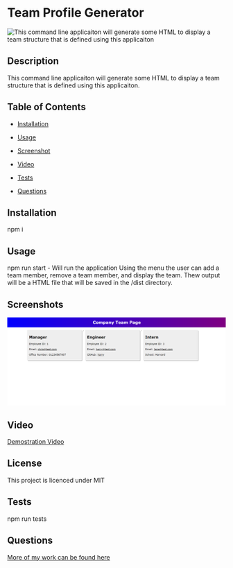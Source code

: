 
    
# Team Profile Generator

![This command line applicaiton will generate some HTML to display a team structure that is defined using this applicaiton](https://img.shields.io/badge/license-MIT-blue.svg)
    
## Description
    
This command line applicaiton will generate some HTML to display a team structure that is defined using this applicaiton.


## Table of Contents 

* [Installation](#installation)

* [Usage](#usage)

* [Screenshot](#screenshots)

* [Video](#video)

* [Tests](#tests)

* [Questions](#questions)

## Installation
    
npm i
    
## Usage
    
npm run start  - Will run the application
Using the menu the user can add a team member, remove a team member, and display the team.
Thew output will be a HTML file that will be saved in the /dist directory.
    
## Screenshots

![alt screen.png](assets/images/screen.png)

## Video

[Demostration Video](https://drive.google.com/file/d/1e4Nu2AG958xepJ-_4azMZl4BtUtuSteh/view?usp=sharing)
    

## License
    
This project is licenced under MIT

## Tests
    
npm run tests

## Questions

[More of my work can be found here](https://github.com/ChrisAylen)
    
